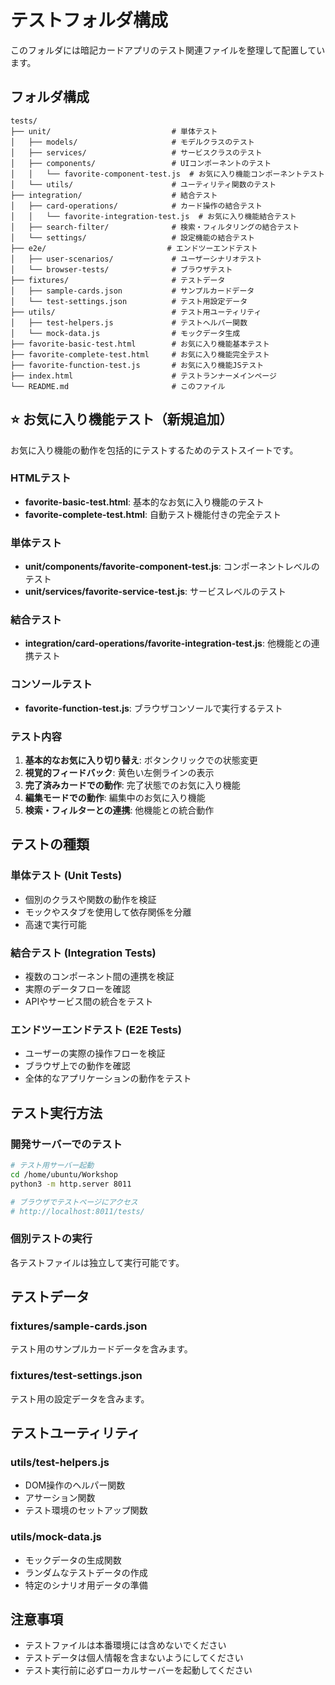 # テストフォルダ構成

このフォルダには暗記カードアプリのテスト関連ファイルを整理して配置しています。

## フォルダ構成

```
tests/
├── unit/                           # 単体テスト
│   ├── models/                     # モデルクラスのテスト
│   ├── services/                   # サービスクラスのテスト
│   ├── components/                 # UIコンポーネントのテスト
│   │   └── favorite-component-test.js  # お気に入り機能コンポーネントテスト
│   └── utils/                      # ユーティリティ関数のテスト
├── integration/                    # 結合テスト
│   ├── card-operations/            # カード操作の結合テスト
│   │   └── favorite-integration-test.js  # お気に入り機能結合テスト
│   ├── search-filter/              # 検索・フィルタリングの結合テスト
│   └── settings/                   # 設定機能の結合テスト
├── e2e/                           # エンドツーエンドテスト
│   ├── user-scenarios/             # ユーザーシナリオテスト
│   └── browser-tests/              # ブラウザテスト
├── fixtures/                       # テストデータ
│   ├── sample-cards.json           # サンプルカードデータ
│   └── test-settings.json          # テスト用設定データ
├── utils/                          # テスト用ユーティリティ
│   ├── test-helpers.js             # テストヘルパー関数
│   └── mock-data.js                # モックデータ生成
├── favorite-basic-test.html        # お気に入り機能基本テスト
├── favorite-complete-test.html     # お気に入り機能完全テスト
├── favorite-function-test.js       # お気に入り機能JSテスト
├── index.html                      # テストランナーメインページ
└── README.md                       # このファイル
```

## ⭐ お気に入り機能テスト（新規追加）

お気に入り機能の動作を包括的にテストするためのテストスイートです。

### HTMLテスト
- **favorite-basic-test.html**: 基本的なお気に入り機能のテスト
- **favorite-complete-test.html**: 自動テスト機能付きの完全テスト

### 単体テスト
- **unit/components/favorite-component-test.js**: コンポーネントレベルのテスト
- **unit/services/favorite-service-test.js**: サービスレベルのテスト

### 結合テスト
- **integration/card-operations/favorite-integration-test.js**: 他機能との連携テスト

### コンソールテスト
- **favorite-function-test.js**: ブラウザコンソールで実行するテスト

### テスト内容
1. **基本的なお気に入り切り替え**: ボタンクリックでの状態変更
2. **視覚的フィードバック**: 黄色い左側ラインの表示
3. **完了済みカードでの動作**: 完了状態でのお気に入り機能
4. **編集モードでの動作**: 編集中のお気に入り機能
5. **検索・フィルターとの連携**: 他機能との統合動作

## テストの種類

### 単体テスト (Unit Tests)
- 個別のクラスや関数の動作を検証
- モックやスタブを使用して依存関係を分離
- 高速で実行可能

### 結合テスト (Integration Tests)
- 複数のコンポーネント間の連携を検証
- 実際のデータフローを確認
- APIやサービス間の統合をテスト

### エンドツーエンドテスト (E2E Tests)
- ユーザーの実際の操作フローを検証
- ブラウザ上での動作を確認
- 全体的なアプリケーションの動作をテスト

## テスト実行方法

### 開発サーバーでのテスト
```bash
# テスト用サーバー起動
cd /home/ubuntu/Workshop
python3 -m http.server 8011

# ブラウザでテストページにアクセス
# http://localhost:8011/tests/
```

### 個別テストの実行
各テストファイルは独立して実行可能です。

## テストデータ

### fixtures/sample-cards.json
テスト用のサンプルカードデータを含みます。

### fixtures/test-settings.json
テスト用の設定データを含みます。

## テストユーティリティ

### utils/test-helpers.js
- DOM操作のヘルパー関数
- アサーション関数
- テスト環境のセットアップ関数

### utils/mock-data.js
- モックデータの生成関数
- ランダムなテストデータの作成
- 特定のシナリオ用データの準備

## 注意事項

- テストファイルは本番環境には含めないでください
- テストデータは個人情報を含まないようにしてください
- テスト実行前に必ずローカルサーバーを起動してください
